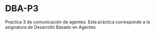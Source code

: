 # DBA-P3
Practica 3 de comunicación de agentes. Esta práctica corresponde a la asignatura de Desarrollo Basado en Agentes
